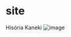 # site
 Hisória Kaneki
![image](https://github.com/DaviAfonso0/site-8/assets/73261045/78abeae4-62d1-431c-879c-1a70df59bf31)


